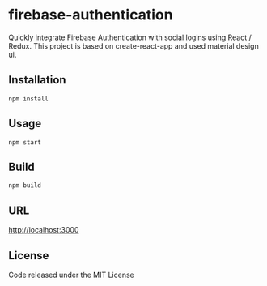 # firebase-authentication

Quickly integrate Firebase Authentication with social logins using React / Redux. This project is based on create-react-app and used material design ui.

## Installation

`npm install`

## Usage

`npm start`

## Build

`npm build`

## URL

<a href="http://localhost:3000" target="_blank">http://localhost:3000</a>

## License

Code released under the MIT License
